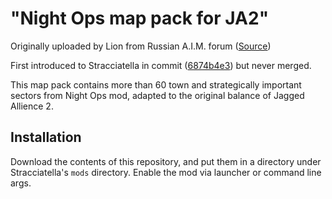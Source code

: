 # "Night Ops map pack for JA2"

Originally uploaded by Lion from Russian A.I.M. forum ([Source](http://forum.ja2.su/cgi-bin/yabb/YaBB.pl?board=othermods;action=display;num=1356336896))

First introduced to Stracciatella in commit ([6874b4e3](https://github.com/ja2-stracciatella/ja2-stracciatella/tree/6874b4e356bd48e36bb9dfc899620a9607b95ea9/mods/nightops-maps)) but never merged.

This map pack contains more than 60 town and strategically important sectors from Night Ops mod, adapted to the original balance of Jagged Allience 2.

## Installation

Download the contents of this repository, and put them in a directory under Stracciatella's `mods` directory. Enable the mod via launcher or command line args.
